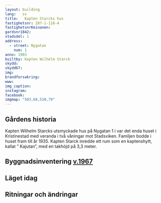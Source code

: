```yaml
---
layout: building
lang:   sv
title:   Kapten Starcks hus
fastighetsnr: 287-1-118-4
fastighetsnrKeinanen:
gardsnr1842:
stadsdel: 1
address:
  - street: Nygatan
    num: 1
anno: 1903
builtby: Kapten Wilhelm Starck
skydd:
skydd67:
img:
brandforsakring:
www:
img_caption:
instagram:
facebook:
imgmap: "503,68,510,79"
---
```


## Gårdens historia
Kapten Wilhelm Starcks utsmyckade hus på Nygatan 1 i var det enda huset i Kristinestad med veranda i två våningar mot Stadsviken. Familjen bodde i huset fram till år 1935. Kapten Starck inredde ett rum som en kaptenshytt, kallat ” Kajutan”, med en takhöjd på 3,3 meter.

## Byggnadsinventering <a href="/sources/keinanen_karki.pdf">v.1967</a>

## Läget idag

## Ritningar och ändringar
